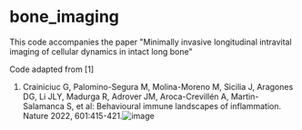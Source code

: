 # bone_imaging

This code accompanies the paper "Minimally invasive longitudinal intravital imaging of cellular dynamics in intact long bone"

Code adapted from [1]

1. Crainiciuc G, Palomino-Segura M, Molina-Moreno M, Sicilia J, Aragones DG, Li JLY, Madurga R, Adrover JM, Aroca-Crevillén A, Martin-Salamanca S, et al: Behavioural immune landscapes of inflammation. Nature 2022, 601:415-421.![image](https://user-images.githubusercontent.com/73509974/212617765-96fc07db-7a6b-4814-9e69-33be5ff8fd96.png)
